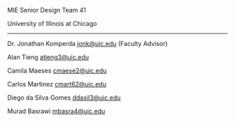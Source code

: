 MIE Senior Design Team 41

University of Illinois at Chicago

---
Dr. Jonathan Komperda [jonk@uic.edu](mailto:jonk@uic.edu) (Faculty Advisor)

Alan Tieng [atieng3@uic.edu](mailto:atieng3@uic.edu)

Camila Maeses [cmaese2@uic.edu](mailto:cmaese2@uic.edu)

Carlos Martinez [cmart62@uic.edu](mailto:cmart62@uic.edu)

Diego da Silva Gomes [ddasil3@uic.edu](mailto:ddasil3@uic.edu)

Murad Basrawi [mbasra4@uic.edu](mailto:mbasra4@uic.edu)
